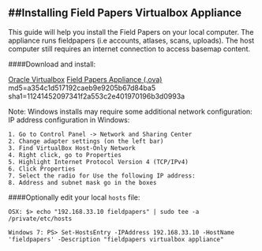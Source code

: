 ##Installing Field Papers Virtualbox Appliance
---

This guide will help you install the Field Papers on your local computer.  The appliance runs fieldpapers (i.e accounts, atlases, scans, uploads).  The host computer still requires an internet connection to access basemap content.

####Download and install:

[Oracle Virtualbox](https://www.virtualbox.org/wiki/Downloads)
[Field Papers Appliance (.ova)](http://blueraster-outbox.s3.amazonaws.com/fieldpapers-appliance-2.0.4.ova) md5=a354c1d517192caeb9e9205b67d84ba5 sha1=11241452097341f2a553c2e401970196b3d0993a

Note: Windows installs may require some additional network configuration:
IP address configuration in Windows:

	1. Go to Control Panel -> Network and Sharing Center
	2. Change adapter settings (on the left bar)
	3. Find VirtualBox Host-Only Network
	4. Right click, go to Properties
	5. Highlight Internet Protocol Version 4 (TCP/IPv4)
	6. Click Properties
	7. Select the radio for Use the following IP address:
	8. Address and subnet mask go in the boxes

####Optionally edit your local `hosts` file:

	OSX: $> echo "192.168.33.10 fieldpapers" | sudo tee -a /private/etc/hosts

	Windows 7: PS> Set-HostsEntry -IPAddress 192.168.33.10 -HostName 'fieldpapers' -Description "fieldpapers virtualbox appliance"

		


